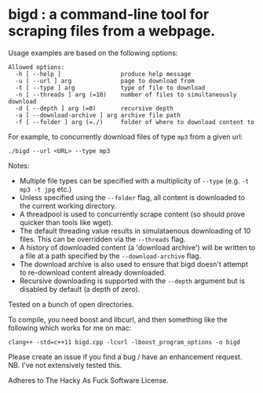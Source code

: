 # bigd : a command-line tool for scraping files from a webpage.

Usage examples are based on the following options:

```
Allowed options:
  -h [ --help ]                 produce help message
  -u [ --url ] arg              page to download from
  -t [ --type ] arg             type of file to download
  -n [ --threads ] arg (=10)    number of files to simultaneously download
  -d [ --depth ] arg (=0)       recursive depth
  -a [ --download-archive ] arg archive file path
  -f [ --folder ] arg (=./)     folder of where to download content to
```

For example, to concurrently download files of type `mp3` from a given url:

```
./bigd --url <URL> --type mp3
```
 
Notes:

* Multiple file types can be specified with a multiplicity of `--type` (e.g. `-t mp3 -t jpg` etc.)
* Unless specified using the `--folder` flag, all content is downloaded to the current working directory.
* A threadpool is used to concurrently scrape content (so should prove quicker than tools like wget).
* The default threading value results in simulataenous downloading of 10 files. This can be overridden via the `--threads` flag.
* A history of downloaded content (a 'download archive') will be written to a file at a path specified by the `--download-archive` flag. 
* The download archive is also used to ensure that bigd doesn't attempt to re-download content already downloaded.
* Recursive downloading is supported with the `--depth` argument but is disabled by default (a depth of zero).

Tested on a bunch of open directories.

To compile, you need boost and libcurl, and then something like the following which works for me on mac:

```
clang++ -std=c++11 bigd.cpp -lcurl -lboost_program_options -o bigd
```

Please create an issue if you find a bug / have an enhancement request. NB. I've not extensively tested this.

Adheres to The Hacky As Fuck Software License.